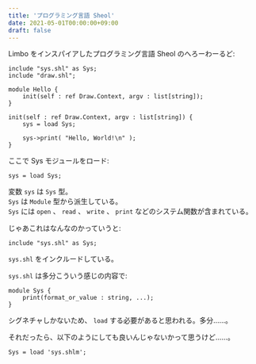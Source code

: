 ```yaml
---
title: 'プログラミング言語 Sheol'
date: 2021-05-01T00:00:00+09:00
draft: false
---
```


Limbo をインスパイアしたプログラミング言語 Sheol のへろーわーるど:

```text
include "sys.shl" as Sys;
include "draw.shl";

module Hello {
    init(self : ref Draw.Context, argv : list[string]);
}

init(self : ref Draw.Context, argv : list[string]) {
    sys = load Sys;

    sys->print( "Hello, World!\n" );
}
```

ここで Sys モジュールをロード:

```text
sys = load Sys;
```

変数 `sys` は `Sys` 型。  
`Sys` は `Module` 型から派生している。  
`Sys` には `open` 、 `read` 、 `write` 、 `print` などのシステム関数が含まれている。

じゃあこれはなんなのかっていうと:

```text
include "sys.shl" as Sys;
```

`sys.shl` をインクルードしている。

`sys.shl` は多分こういう感じの内容で:

```text
module Sys {
    print(format_or_value : string, ...);
}
```

シグネチャしかないため、 `load` する必要があると思われる。多分......。

それだったら、以下のようにしても良いんじゃないかって思うけど......。

```text
Sys = load 'sys.shlm';
```
